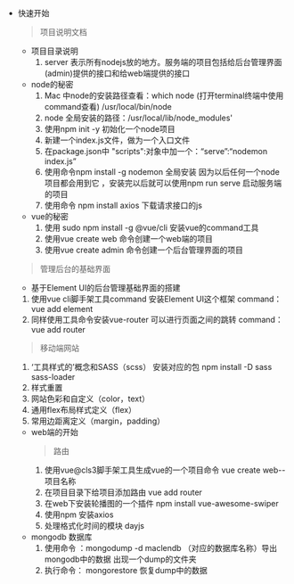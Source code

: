 * 快速开始
  > 项目说明文档
  + 项目目录说明
    1. server 表示所有nodejs放的地方。服务端的项目包括给后台管理界面(admin)提供的接口和给web端提供的接口 
  + node的秘密
    1. Mac 中node的安装路径查看：which node (打开terminal终端中使用command查看) /usr/local/bin/node 
    2. node 全局安装的路径：/usr/local/lib/node_modules'
    3. 使用npm init -y 初始化一个node项目
    4. 新建一个index.js文件，做为一个入口文件
    5. 在package.json中 "scripts":对象中加一个：“serve”:“nodemon index.js”
    6. 使用命令npm install -g nodemon 全局安装 因为以后任何一个node项目都会用到它 ，安装完以后就可以使用npm run serve 启动服务端的项目
    7. 使用命令 npm install axios 下载请求接口的js
  + vue的秘密
    1. 使用 sudo npm install -g @vue/cli 安装vue的command工具
    2. 使用vue create web 命令创建一个web端的项目
    3. 使用vue create admin 命令创建一个后台管理界面的项目
  > 管理后台的基础界面
  +  基于Element UI的后台管理基础界面的搭建  
    1. 使用vue cli脚手架工具command 安装Element UI这个框架 command：vue add element
    2. 同样使用工具命令安装vue-router 可以进行页面之间的跳转 command：vue add router
  > 移动端网站
    1. ‘工具样式的’概念和SASS（scss） 安装对应的包 npm install -D sass sass-loader
    2. 样式重置
    3. 网站色彩和自定义（color，text）
    4. 通用flex布局样式定义（flex）
    5. 常用边距离定义（margin，padding）
  * web端的开始
    > 路由
    1. 使用vue@cls3脚手架工具生成vue的一个项目命令 vue create web--项目名称
    2. 在项目目录下给项目添加路由   vue add router
    3. 在web下安装轮播图的一个插件  npm install vue-awesome-swiper
    4. 使用npm 安装axios 
    5. 处理格式化时间的模块 dayjs
  * mongodb 数据库
    1. 使用命令 ：mongodump -d maclendb （对应的数据库名称）导出mongodb中的数据 出现一个dump的文件夹
    2. 执行命令： mongorestore 恢复dump中的数据
   
   